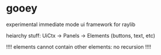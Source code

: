 # gooey
experimental immediate mode ui framework for raylib

heiarchy stuff:
UiCtx -> Panels -> Elements (buttons, text, etc)

!!!! elements cannot contain other elements: no recursion !!!!
